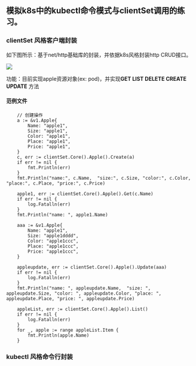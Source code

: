 ## 模拟k8s中的kubectl命令模式与clientSet调用的练习。

### clientSet 风格客户端封装
如下图所示：基于net/http基础库的封装，并依据k8s风格封装http CRUD接口。

![](https://github.com/googs1025/imitate-k8s-kubectl-clientSet/blob/main/img/%E6%B5%81%E7%A8%8B%E5%9B%BE.jpg?raw=true)

功能：目前实现apple资源对象(ex: pod)，并实现**GET LIST DELETE CREATE UPDATE** 方法

#### 范例文件
```bigquery
    // 创建操作
	a := &v1.Apple{
		Name: "apple1",
		Size: "apple1",
		Color: "apple1",
		Place: "apple1",
		Price: "apple1",
	}
	c, err := clientSet.Core().Apple().Create(a)
	if err != nil {
		fmt.Println(err)
	}
	fmt.Println("name:", c.Name,  "size:", c.Size, "color:", c.Color, "place:", c.Place, "price:", c.Price)

	apple1, err := clientSet.Core().Apple().Get(c.Name)
	if err != nil {
		log.Fatalln(err)
	}
	fmt.Println("name: ", apple1.Name)

	aaa := &v1.Apple{
		Name: "apple1",
		Size: "apple1dddd",
		Color: "apple1ccc",
		Place: "apple1ccc",
		Price: "apple1ccc",
	}

	appleupdate, err := clientSet.Core().Apple().Update(aaa)
	if err != nil {
		log.Fatalln(err)
	}
	fmt.Println("name: ", appleupdate.Name,  "size: ", appleupdate.Size, "color: ", appleupdate.Color, "place: ", appleupdate.Place, "price: ", appleupdate.Price)

	appleList, err := clientSet.Core().Apple().List()
	if err != nil {
		log.Fatalln(err)
	}
	for _, apple := range appleList.Item {
		fmt.Println(apple.Name)
	}
```


### kubectl 风格命令行封装